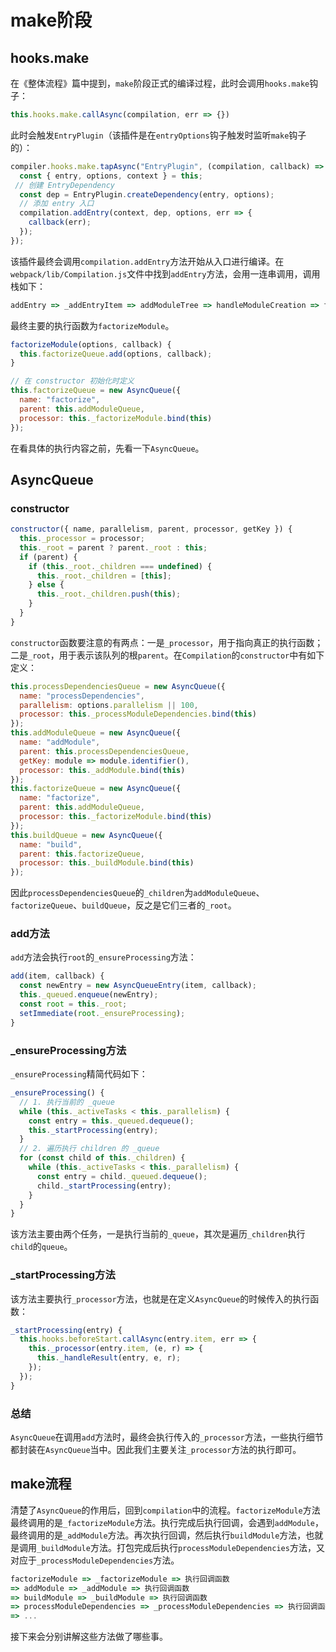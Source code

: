 # make阶段

## hooks.make

在《整体流程》篇中提到，`make`阶段正式的编译过程，此时会调用`hooks.make`钩子：

```javascript
this.hooks.make.callAsync(compilation, err => {})
```

此时会触发`EntryPlugin`（该插件是在`entryOptions`钩子触发时监听`make`钩子的）：

```javascript
compiler.hooks.make.tapAsync("EntryPlugin", (compilation, callback) => {
  const { entry, options, context } = this;
 // 创建 EntryDependency
  const dep = EntryPlugin.createDependency(entry, options);
  // 添加 entry 入口
  compilation.addEntry(context, dep, options, err => {
    callback(err);
  });
});
```

该插件最终会调用`compilation.addEntry`方法开始从入口进行编译。在`webpack/lib/Compilation.js`文件中找到`addEntry`方法，会用一连串调用，调用栈如下：

```javascript
addEntry => _addEntryItem => addModuleTree => handleModuleCreation => factorizeModule => ...
```

最终主要的执行函数为`factorizeModule`。

```javascript
factorizeModule(options, callback) {
  this.factorizeQueue.add(options, callback);
}

// 在 constructor 初始化时定义
this.factorizeQueue = new AsyncQueue({
  name: "factorize",
  parent: this.addModuleQueue,
  processor: this._factorizeModule.bind(this)
});
```

在看具体的执行内容之前，先看一下`AsyncQueue`。

## AsyncQueue

### constructor

```javascript
constructor({ name, parallelism, parent, processor, getKey }) {
  this._processor = processor;
  this._root = parent ? parent._root : this;
  if (parent) {
    if (this._root._children === undefined) {
      this._root._children = [this];
    } else {
      this._root._children.push(this);
    }
  }
}
```

`constructor`函数要注意的有两点：一是`_processor`，用于指向真正的执行函数；二是`_root`，用于表示该队列的根`parent`。在`Compilation`的`constructor`中有如下定义：

```javascript
this.processDependenciesQueue = new AsyncQueue({
  name: "processDependencies",
  parallelism: options.parallelism || 100,
  processor: this._processModuleDependencies.bind(this)
});
this.addModuleQueue = new AsyncQueue({
  name: "addModule",
  parent: this.processDependenciesQueue,
  getKey: module => module.identifier(),
  processor: this._addModule.bind(this)
});
this.factorizeQueue = new AsyncQueue({
  name: "factorize",
  parent: this.addModuleQueue,
  processor: this._factorizeModule.bind(this)
});
this.buildQueue = new AsyncQueue({
  name: "build",
  parent: this.factorizeQueue,
  processor: this._buildModule.bind(this)
});
```

因此`processDependenciesQueue`的`_children`为`addModuleQueue`、`factorizeQueue`、`buildQueue`，反之是它们三者的`_root`。

### add方法

`add`方法会执行`root`的`_ensureProcessing`方法：

```javascript
add(item, callback) {
  const newEntry = new AsyncQueueEntry(item, callback);
  this._queued.enqueue(newEntry);
  const root = this._root;
  setImmediate(root._ensureProcessing);
}
```

### _ensureProcessing方法

`_ensureProcessing`精简代码如下：

```javascript
_ensureProcessing() {
  // 1. 执行当前的 _queue
  while (this._activeTasks < this._parallelism) {
    const entry = this._queued.dequeue();
    this._startProcessing(entry);
  }
  // 2. 遍历执行 children 的 _queue
  for (const child of this._children) {
    while (this._activeTasks < this._parallelism) {
      const entry = child._queued.dequeue();
      child._startProcessing(entry);
    }
  }
}
```

该方法主要由两个任务，一是执行当前的`_queue`，其次是遍历`_children`执行`child`的`queue`。

### _startProcessing方法

该方法主要执行`_processor`方法，也就是在定义`AsyncQueue`的时候传入的执行函数：

```javascript
_startProcessing(entry) {
  this.hooks.beforeStart.callAsync(entry.item, err => {
    this._processor(entry.item, (e, r) => {
      this._handleResult(entry, e, r);
    });
  });
}
```

### 总结

`AsyncQueue`在调用`add`方法时，最终会执行传入的`_processor`方法，一些执行细节都封装在`AsyncQueue`当中。因此我们主要关注`_processor`方法的执行即可。

## make流程

清楚了`AsyncQueue`的作用后，回到`compilation`中的流程。`factorizeModule`方法最终调用的是`_factorizeModule`方法。执行完成后执行回调，会遇到`addModule`，最终调用的是`_addModule`方法。再次执行回调，然后执行`buildModule`方法，也就是调用`_buildModule`方法。打包完成后执行`processModuleDependencies`方法，又对应于`_processModuleDependencies`方法。

```javascript
factorizeModule => _factorizeModule => 执行回调函数 
=> addModule => _addModule => 执行回调函数 
=> buildModule => _buildModule => 执行回调函数 
=> processModuleDependencies => _processModuleDependencies => 执行回调函数 
=> ...
```

接下来会分别讲解这些方法做了哪些事。
